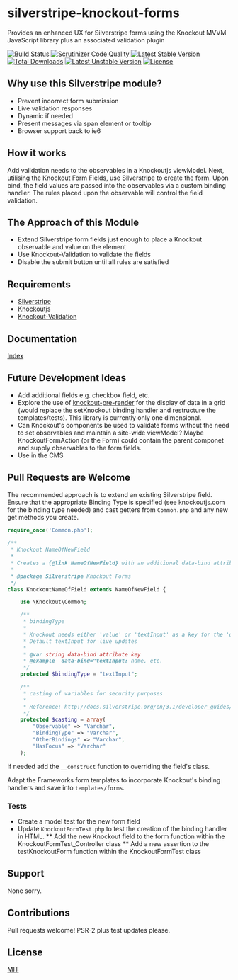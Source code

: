 # silverstripe-knockout-forms
Provides an enhanced UX for Silverstripe forms using the Knockout MVVM JavaScript library plus an associated validation plugin

[![Build Status](https://travis-ci.org/AntonyThorpe/silverstripe-knockout-forms.svg?branch=master)](https://travis-ci.org/AntonyThorpe/silverstripe-knockout-forms)
[![Scrutinizer Code Quality](https://scrutinizer-ci.com/g/AntonyThorpe/silverstripe-knockout-forms/badges/quality-score.png?b=master)](https://scrutinizer-ci.com/g/AntonyThorpe/silverstripe-knockout-forms/?branch=master)
[![Latest Stable Version](https://poser.pugx.org/antonythorpe/silverstripe-knockout-forms/v/stable)](https://packagist.org/packages/antonythorpe/silverstripe-knockout-forms)
[![Total Downloads](https://poser.pugx.org/antonythorpe/silverstripe-knockout-forms/downloads)](https://packagist.org/packages/antonythorpe/silverstripe-knockout-forms)
[![Latest Unstable Version](https://poser.pugx.org/antonythorpe/silverstripe-knockout-forms/v/unstable)](https://packagist.org/packages/antonythorpe/silverstripe-knockout-forms)
[![License](https://poser.pugx.org/antonythorpe/silverstripe-knockout-forms/license)](https://packagist.org/packages/antonythorpe/silverstripe-knockout-forms)

## Why use this Silverstripe module?
* Prevent incorrect form submission
* Live validation responses
* Dynamic if needed
* Present messages via span element or tooltip
* Browser support back to ie6

## How it works 
Add validation needs to the observables in a Knockoutjs viewModel.  Next, utilising the Knockout Form Fields, use Silverstripe to create the form.  Upon bind, the field values are passed into the observables via a custom binding handler.  The rules placed upon the observable will control the field validation.

## The Approach of this Module
- Extend Silverstripe form fields just enough to place a Knockout observable and value on the element
- Use Knockout-Validation to validate the fields
- Disable the submit button until all rules are satisfied

## Requirements
* [Silverstripe](http://www.silverstripe.org)
* [Knockoutjs](http://knockoutjs.com/documentation/introduction.html)
* [Knockout-Validation](https://github.com/Knockout-Contrib/Knockout-Validation)

## Documentation
[Index](/docs/en/index.md)

## Future Development Ideas
- Add additional fields e.g. checkbox field, etc.
- Explore the use of [knockout-pre-render](https://github.com/ErikSchierboom/knockout-pre-rendered) for the display of data in a grid (would replace the setKnockout binding handler and restructure the templates/tests).  This library is currently only one dimensional.
- Can Knockout's components be used to validate forms without the need to set observables and maintain a site-wide viewModel?  Maybe KnockoutFormAction (or the Form) could contain the parent componet and supply observables to the form fields.
- Use in the CMS

## Pull Requests are Welcome
The recommended approach is to extend an existing Silverstripe field.  Ensure that the appropriate Binding Type is specified (see knockoutjs.com for the binding type needed) and cast getters from `Common.php` and any new get methods you create.  
```php
require_once('Common.php');
    
/**
 * Knockout NameOfNewField
 * 
 * Creates a {@link NameOfNewField} with an additional data-bind attribute that links to a Knockout observable
 *
 * @package Silverstripe Knockout Forms
 */
class KnockoutNameOfField extends NameOfNewField {

    use \Knockout\Common;

    /**
     * bindingType
     *
     * Knockout needs either 'value' or 'textInput' as a key for the 'data-bind' HTML attribute
     * Default textInput for live updates
     *
     * @var string data-bind attribute key
     * @example  data-bind="textInput: name, etc.
     */
    protected $bindingType = "textInput";

    /**
     * casting of variables for security purposes
     *
     * Reference: http://docs.silverstripe.org/en/3.1/developer_guides/security/secure_coding/
     */
    protected $casting = array(
        "Observable" => "Varchar",
        "BindingType" => "Varchar",
        "OtherBindings" => "Varchar",
        "HasFocus" => "Varchar"
    );
```
If needed add the `__construct` function to overriding the field's class.

Adapt the Frameworks form templates to incorporate Knockout's binding handlers and save into `templates/forms`.

### Tests
* Create a model test for the new form field
* Update `KnockoutFormTest.php` to test the creation of the binding handler in HTML.
** Add the new Knockout field to the form function within the KnockoutFormTest_Controller class
** Add a new assertion to the testKnockoutForm function within the KnockoutFormTest class

## Support
None sorry.

## Contributions
Pull requests welcome!  PSR-2 plus test updates please.

## License
[MIT](LICENCE)



